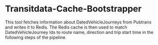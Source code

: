 # Transitdata-Cache-Bootstrapper

This tool fetches information about DatedVehicleJourneys from Pubtrans and writes it to Redis.
The Redis cache is then used to match DatedVehicleJourney Ids to route name, direction and trip start time
in the following steps of the pipeline.
